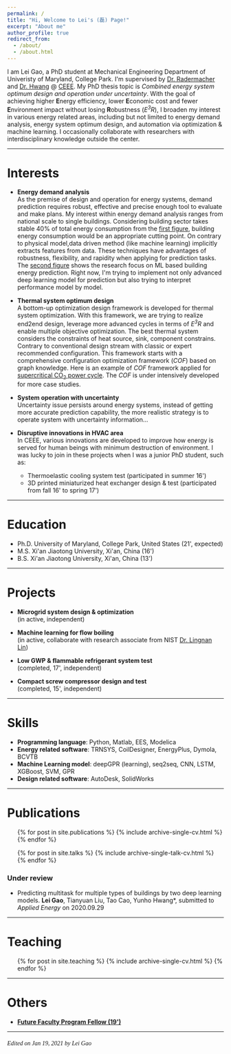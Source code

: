 ```yaml
---
permalink: /
title: "Hi, Welcome to Lei's (磊) Page!"
excerpt: "About me"
author_profile: true
redirect_from: 
  - /about/
  - /about.html
---
```


I am Lei Gao, a PhD student at Mechanical Engineering Department of Univeristy of Maryland, College Park. 
I'm supervised by [Dr. Radermacher](https://energy.umd.edu/clark/faculty/577/Reinhard-Radermacher) and 
[Dr. Hwang](https://enme.umd.edu/clark/faculty/549/Yunho-Hwang) @ [CEEE](https://ceee.umd.edu/). My PhD thesis topic is 
*Combined energy system optimum design and operation under uncertainty*. 
With the goal of achieving higher **E**nergy efficiency, lower **E**conomic cost and fewer **E**nvironment impact without losing 
**R**obustness (*E<sup>3</sup>R*), I broaden my interest in various energy related areas, including but not limited to energy demand 
analysis, energy system optimum design, and automation via optimization & machine learning. I occasionally collaborate with researchers 
with interdisciplinary knowledge outside the center.

---

Interests
======
* **Energy demand analysis** <br>
As the premise of design and operation for energy systems, demand prediction requires robust, effective and 
precise enough tool to evaluate and make plans. My interest within energy demand analysis ranges from national scale
to single buildings. Considering building sector takes stable 40% of total energy consumption from 
the [first figure](https://leigao-ceee.github.io/portfolio/Energy_Demand_Analysis/), building energy consumption would 
be an appropriate cutting point. On contrary to physical model,data driven method (like machine learning) 
implicitly extracts features from data. These techniques have advantages of robustness, flexibility, 
and rapidity when applying for prediction tasks. The [second figure](https://leigao-ceee.github.io/portfolio/Energy_Demand_Analysis/) shows the research focus on 
ML based building energy prediction. Right now, I'm trying to implement not only advanced deep learning model for 
prediction but also trying to interpret performance model by model.

  
* **Thermal system optimum design** <br>
A bottom-up optimization design framework is developed for thermal system optimization. 
With this framework, we are trying to realize end2end design, leverage more advanced cycles in terms of *E<sup>3</sup>R* 
and enable multiple objective optimization. The best thermal system considers the constraints of heat source, sink, 
component constrains. Contrary to conventional design stream with classic or expert recommended configuration. 
This framework starts with a comprehensive configuration optimization framework (*COF*) based on graph knowledge. 
Here is an example of *COF* framework applied for
[supercritical CO<sub>2</sub> power cycle](https://leigao-ceee.github.io/portfolio/evolution_SCO2/). 
The *COF* is under intensively developed for more case studies.

* **System operation with uncertainty** <br>
Uncertainty issue persists around energy systems, instead of getting more accurate prediction capability, 
the more realistic strategy is to operate system with uncertainty information...

* **Disruptive innovations in HVAC area** <br>
In CEEE, various innovations are developed to improve how energy is served for human beings with minimum destruction of environment.
I was lucky to join in these projects when I was a junior PhD student, such as:<br> 
    * Thermoelastic cooling system test (participated in summer 16')<br> 
    * 3D printed miniaturized heat exchanger design & test (participated from fall 16' to spring 17')<br>

---

Education
======
- Ph.D. University of Maryland, College Park, United States (21', expected)
- M.S.  Xi'an Jiaotong University, Xi'an, China (16')
- B.S.  Xi'an Jiaotong University, Xi'an, China (13')

---

Projects
======
* **Microgrid system design & optimization** <br>
(in active, independent) <br>

* **Machine learning for flow boiling** <br>
(in active, collaborate with research associate from NIST [Dr. Lingnan Lin](https://scholar.google.com/citations?user=DPrW7bAAAAAJ&hl=en)) <br>

* **Low GWP & flammable refrigerant system test** <br>
(completed, 17', independent) <br>

* **Compact screw compressor design and test** <br>
(completed, 15', independent) <br>
  
---

Skills
======
* **Programming language**: Python, Matlab, EES, Modelica
* **Energy related software**: TRNSYS, CoilDesigner, EnergyPlus, Dymola, BCVTB
* **Machine Learning model**: deepGPR (learning), seq2seq, CNN, LSTM, XGBoost, SVM, GPR
* **Design related software**: AutoDesk, SolidWorks

---

Publications
======
  <ul>{% for post in site.publications %}
    {% include archive-single-cv.html %}
  {% endfor %}</ul>

  <ul>{% for post in site.talks %}
    {% include archive-single-talk-cv.html %}
  {% endfor %}</ul>

### Under review
- Predicting multitask for multiple types of buildings by two deep learning models. 
  **Lei Gao**, Tianyuan Liu, Tao Cao, Yunho Hwang\*, submitted to *Applied Energy* on 2020.09.29

---

Teaching
======
  <ul>{% for post in site.teaching %}
    {% include archive-single-cv.html %}
  {% endfor %}</ul>

---

Others
======
- [**Future Faculty Program Fellow (19')**](https://enme.umd.edu/news/story/lei-gao-admitted-into-the-future-faculty-program) <br>

---

######  <font face='Papyrus'>Edited on Jan 19, 2021 by Lei Gao</font>
